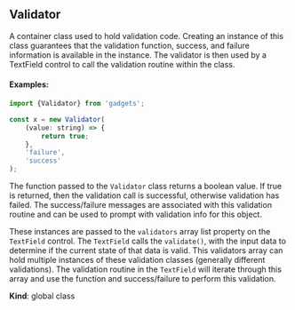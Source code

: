 <a name="Validator"></a>

## Validator
A container class used to hold validation code.  Creating an instance
of this class guarantees that the validation function, success, and failure
information is available in the instance.  The validator is then used
by a TextField control to call the validation routine within the class.

#### Examples:

```javascript
import {Validator} from 'gadgets';

const x = new Validator(
    (value: string) => {
        return true;
    },
    'failure',
    'success'
);
```

The function passed to the `Validator` class returns a boolean value.
If true is returned, then the validation call is successful, otherwise
validation has failed.  The success/failure messages are associated
with this validation routine and can be used to prompt with validation
info for this object.

These instances are passed to the `validators` array list property on the
`TextField` control.  The `TextField` calls the `validate()`, with
the input data to determine if the current state of that data is
valid.  This validators array can hold multiple instances of these
validation classes (generally different validations).  The validation
routine in the `TextField` will iterate through this array and use
the function and success/failure to perform this validation.

**Kind**: global class  

